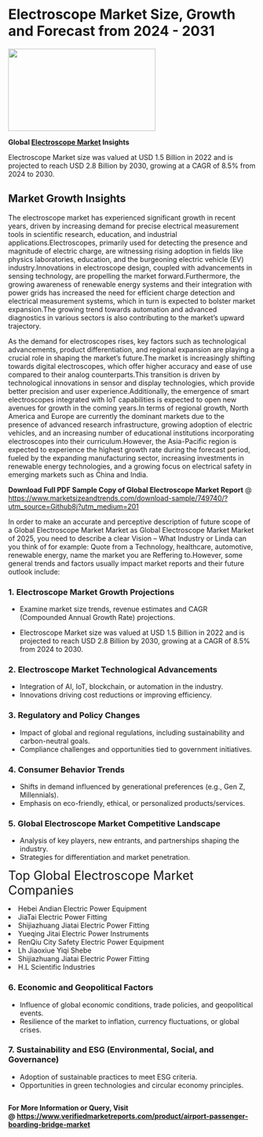 <H1>Electroscope Market Size, Growth and Forecast from 2024 - 2031</H1><img class="aligncenter size-medium wp-image-584254" src="https://thirdeyenews.in/wp-content/uploads/2024/09/Global-Market-Research-300x168.jpeg" alt="" width="300" height="168" /><p><strong>Global&nbsp;<a href="https://www.marketsizeandtrends.com/download-sample/749740/?utm_source=Github8j?utm_medium=201">Electroscope Market</a> Insights</strong></p><p>Electroscope Market size was valued at USD 1.5 Billion in 2022 and is projected to reach USD 2.8 Billion by 2030, growing at a CAGR of 8.5% from 2024 to 2030.</p><p><h2>Market Growth Insights</h2> <p>The electroscope market has experienced significant growth in recent years, driven by increasing demand for precise electrical measurement tools in scientific research, education, and industrial applications.Electroscopes, primarily used for detecting the presence and magnitude of electric charge, are witnessing rising adoption in fields like physics laboratories, education, and the burgeoning electric vehicle (EV) industry.Innovations in electroscope design, coupled with advancements in sensing technology, are propelling the market forward.Furthermore, the growing awareness of renewable energy systems and their integration with power grids has increased the need for efficient charge detection and electrical measurement systems, which in turn is expected to bolster market expansion.The growing trend towards automation and advanced diagnostics in various sectors is also contributing to the market’s upward trajectory.</p> <p>As the demand for electroscopes rises, key factors such as technological advancements, product differentiation, and regional expansion are playing a crucial role in shaping the market’s future.The market is increasingly shifting towards digital electroscopes, which offer higher accuracy and ease of use compared to their analog counterparts.This transition is driven by technological innovations in sensor and display technologies, which provide better precision and user experience.Additionally, the emergence of smart electroscopes integrated with IoT capabilities is expected to open new avenues for growth in the coming years.In terms of regional growth, North America and Europe are currently the dominant markets due to the presence of advanced research infrastructure, growing adoption of electric vehicles, and an increasing number of educational institutions incorporating electroscopes into their curriculum.However, the Asia-Pacific region is expected to experience the highest growth rate during the forecast period, fueled by the expanding manufacturing sector, increasing investments in renewable energy technologies, and a growing focus on electrical safety in emerging markets such as China and India.</p> <p><span class=""><strong>Download Full PDF Sample Copy of Global Electroscope Market Report</strong> @ <a href="https://www.marketsizeandtrends.com/download-sample/749740/?utm_source=Github8j?utm_medium=201" target="_blank">https://www.marketsizeandtrends.com/download-sample/749740/?utm_source=Github8j?utm_medium=201</a></span></p><p>In order to make an accurate and perceptive description of future scope of a Global&nbsp;Electroscope Market Market as Global&nbsp;Electroscope Market Market of 2025, you need to describe a clear Vision &ndash; What Industry or Linda can you think of for example: Quote from a Technology, healthcare, automotive, renewable energy, name the market you are Reffering to.However, some general trends and factors usually impact market reports and their future outlook include:</p><h3>1.&nbsp;<strong>Electroscope Market Growth Projections</strong></h3><ul><li>Examine market size trends, revenue estimates and CAGR (Compounded Annual Growth Rate) projections.</li><li><p>Electroscope Market size was valued at USD 1.5 Billion in 2022 and is projected to reach USD 2.8 Billion by 2030, growing at a CAGR of 8.5% from 2024 to 2030.</p></li></ul><h3>2.&nbsp;<strong>Electroscope Market Technological Advancements</strong></h3><ul><li>Integration of AI, IoT, blockchain, or automation in the industry.</li><li>Innovations driving cost reductions or improving efficiency.</li></ul><h3>3.&nbsp;<strong>Regulatory and Policy Changes</strong></h3><ul><li>Impact of global and regional regulations, including sustainability and carbon-neutral goals.</li><li>Compliance challenges and opportunities tied to government initiatives.</li></ul><h3>4.&nbsp;<strong>Consumer Behavior Trends</strong></h3><ul><li>Shifts in demand influenced by generational preferences (e.g., Gen Z, Millennials).</li><li>Emphasis on eco-friendly, ethical, or personalized products/services.</li></ul><h3>5.&nbsp;<strong>Global Electroscope Market Competitive Landscape</strong></h3><ul><li>Analysis of key players, new entrants, and partnerships shaping the industry.</li><li>Strategies for differentiation and market penetration.</li></ul><p data-pm-slice="1 1 []"><span style="color: inherit; font-family: inherit; font-size: 25px;">Top Global Electroscope Market Companies</span></p><div class="" data-test-id=""><p><li>Hebei Andian Electric Power Equipment</li><li> JiaTai Electric Power Fitting</li><li> Shijiazhuang Jiatai Electric Power Fitting</li><li> Yueqing Jitai Electric Power Instruments</li><li> RenQiu City Safety Electric Power Equipment</li><li> Lh Jiaoxiue Yiqi Shebe</li><li> Shijiazhuang Jiatai Electric Power Fitting</li><li> H.L Scientific Industries</li></p></div><h3>6.&nbsp;<strong>Economic and Geopolitical Factors</strong></h3><ul><li>Influence of global economic conditions, trade policies, and geopolitical events.</li><li>Resilience of the market to inflation, currency fluctuations, or global crises.</li></ul><h3>7.&nbsp;<strong>Sustainability and ESG (Environmental, Social, and Governance)</strong></h3><ul><li>Adoption of sustainable practices to meet ESG criteria.</li><li>Opportunities in green technologies and circular economy principles.</li></ul><h2><strong style="font-size: 14px;">For More Information or Query, Visit @&nbsp;</strong><a style="background-color: #ffffff; font-size: 14px;" href="https://www.marketsizeandtrends.com/report/electroscope-market/" target="_blank">https://www.verifiedmarketreports.com/product/airport-passenger-boarding-bridge-market</a></h2>
